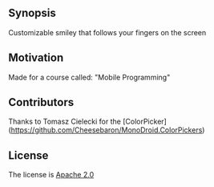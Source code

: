 ## Synopsis

Customizable smiley that follows your fingers on the screen

## Motivation

Made for a course called: "Mobile Programming"

## Contributors
Thanks to Tomasz Cielecki for the [ColorPicker] (https://github.com/Cheesebaron/MonoDroid.ColorPickers)

## License

The license is [Apache 2.0](http://www.apache.org/licenses/LICENSE-2.0)